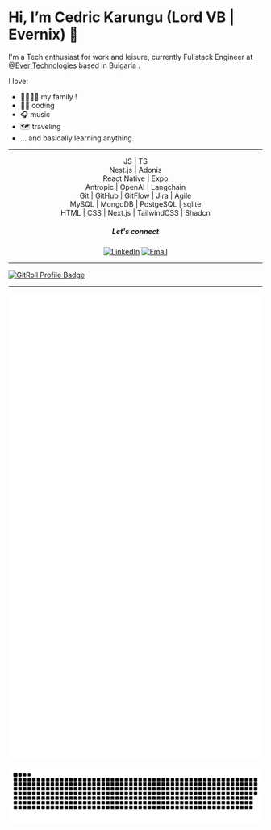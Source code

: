 # Hi, I’m Cedric Karungu (Lord VB | Evernix) 👋

I'm a Tech enthusiast for work and leisure, currently Fullstack Engineer at @[Ever Technologies](https://ever.tech/) based in Bulgaria .

I love:

- 👨‍👩‍👦‍👦 my family !
- 👨‍💻 coding
- 🎧 music
- 🗺 traveling
- ... and basically learning anything.
  
<hr />

<p align="center">
  JS | TS <br />
  Nest.js | Adonis <br />
  React Native | Expo <br />
  Antropic | OpenAI | Langchain <br />
  Git | GitHub | GitFlow | Jira | Agile  <br />
  MySQL | MongoDB | PostgeSQL | sqlite <br />
  HTML | CSS | Next.js | TailwindCSS | Shadcn <br />
</p>

<h5 align="center"> Let's connect </h5>

<p align="center">
<a href="https://linkedin.com/in/cedric-karungu/"><img alt="LinkedIn" src="https://img.shields.io/badge/LinkedIn-cedrickarungu-blue?style=flat-square&logo=linkedin"></a>
<a href="mailto:ckarungu921@gmail.com"><img alt="Email" src="https://img.shields.io/badge/Email-ckarungu921@gmail.com-blue?style=flat-square&logo=Microsoft%20outlook"></a>
</p>

<hr />

<a href="https://gitroll.io/profile/uBhrlnkxaeoQ7k2egQoGgAQfLZWL2" target="_blank"><img src="https://gitroll.io/api/badges/profiles/v1/uBhrlnkxaeoQ7k2egQoGgAQfLZWL2?theme=dracula" alt="GitRoll Profile Badge"/></a>

<hr />


![Metrics](/github-metrics.svg)

![Snake](/snake/github-snake.svg)
